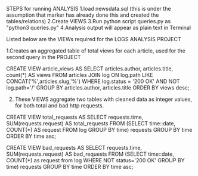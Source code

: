 STEPS for running ANALYSIS
1.load newsdata.sql (this is under the assumption that marker has already done this and created the tables/relations)
2.Create VIEWS
3.Run python script queries.py as "python3 queries.py"
4.Analysis output will appear as plain text in Terminal



Listed below are the VIEWs required for the LOGS ANALYSIS PROJECT

1.Creates an aggregated table of total views for each article,
  used for the second query in the PROJECT

CREATE VIEW article_views
AS SELECT articles.author, articles.title, count(*) AS views
FROM articles JOIN log
ON log.path LIKE CONCAT('%',articles.slug,'%')
WHERE log.status = '200 OK' AND NOT log.path='/'
GROUP BY articles.author, articles.title ORDER BY views desc;

2. These VIEWS aggregate two tables with cleaned data as integer values,
  for both total and bad http requests.

CREATE VIEW total_requests
AS SELECT requests.time, SUM(requests.request) AS total_requests
FROM (SELECT time::date, COUNT(*) AS request FROM log GROUP BY time) requests
GROUP BY time ORDER BY time asc;

CREATE VIEW bad_requests
AS SELECT requests.time, SUM(requests.request) AS bad_requests
FROM (SELECT time::date, COUNT(*) as request from log
WHERE NOT status='200 OK' GROUP BY time) requests
GROUP BY time ORDER BY time asc;
